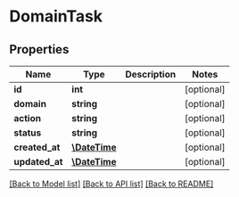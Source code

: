 # DomainTask

## Properties
Name | Type | Description | Notes
------------ | ------------- | ------------- | -------------
**id** | **int** |  | [optional] 
**domain** | **string** |  | [optional] 
**action** | **string** |  | [optional] 
**status** | **string** |  | [optional] 
**created_at** | [**\DateTime**](\DateTime.md) |  | [optional] 
**updated_at** | [**\DateTime**](\DateTime.md) |  | [optional] 

[[Back to Model list]](../../README.md#documentation-for-models) [[Back to API list]](../../README.md#documentation-for-api-endpoints) [[Back to README]](../../README.md)

